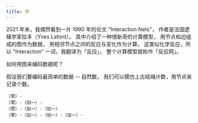 ```yaml
---
title: 序
---
```


2021 年末，我偶然看到一片 1990 年的论文 "Interaction Nets"，
作者是法国逻辑学家拉丰（Yves Lafont）。
其中介绍了一种很新奇的计算模型，
用节点和边组成的图作为数据，
用相邻节点之间的反应与变化作为计算。
这类似化学反应，所以 "Interaction" 一词，我翻译为「反应」，
整个计算模型就称作「反应网」。

如何用图来编码数据呢？

假设我们要编码最简单的数据 -- 自然数，
我们可以模仿上古结绳计数，用节点来记录个数。

```
（零）-
（零）-（加一）-
（零）-（加一）-（加一）
（零）-（加一）-（加一）-（加一）-
```
